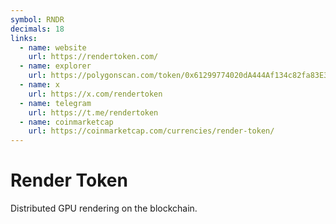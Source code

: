 ```yaml
---
symbol: RNDR
decimals: 18
links:
  - name: website
    url: https://rendertoken.com/
  - name: explorer
    url: https://polygonscan.com/token/0x61299774020dA444Af134c82fa83E3810b309991
  - name: x
    url: https://x.com/rendertoken
  - name: telegram
    url: https://t.me/rendertoken
  - name: coinmarketcap
    url: https://coinmarketcap.com/currencies/render-token/
---
```


# Render Token

Distributed GPU rendering on the blockchain.

